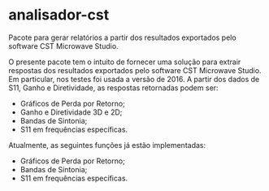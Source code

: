 # analisador-cst
Pacote para gerar relatórios a partir dos resultados exportados pelo software CST Microwave Studio. 

O presente pacote tem o intuito de fornecer uma solução para extrair respostas dos resultados exportados pelo software CST Microwave Studio. Em particular, nos testes foi usada a versão de 2016. A partir dos dados de S11, Ganho e Diretividade, as respostas retornadas podem ser:

* Gráficos de Perda por Retorno;
* Ganho e Diretividade 3D e 2D;
* Bandas de Sintonia;
* S11 em frequências específicas.

Atualmente, as seguintes funções já estão implementadas:
* Gráficos de Perda por Retorno;
* Bandas de Sintonia;
* S11 em frequências específicas.
